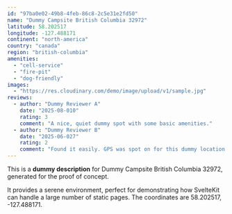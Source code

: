 ```yaml
---
id: "97ba0e02-49b8-4feb-86c8-2c5e31e2fd50"
name: "Dummy Campsite British Columbia 32972"
latitude: 58.202517
longitude: -127.488171
continent: "north-america"
country: "canada"
region: "british-columbia"
amenities:
  - "cell-service"
  - "fire-pit"
  - "dog-friendly"
images:
  - "https://res.cloudinary.com/demo/image/upload/v1/sample.jpg"
reviews:
  - author: "Dummy Reviewer A"
    date: "2025-08-010"
    rating: 3
    comment: "A nice, quiet dummy spot with some basic amenities."
  - author: "Dummy Reviewer B"
    date: "2025-06-027"
    rating: 2
    comment: "Found it easily. GPS was spot on for this dummy location."
---
```


This is a **dummy description** for Dummy Campsite British Columbia 32972, generated for the proof of concept.

It provides a serene environment, perfect for demonstrating how SvelteKit can handle a large number of static pages. The coordinates are 58.202517, -127.488171.
